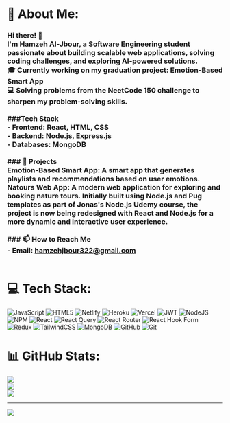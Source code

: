# 💫 About Me:
### Hi there! 👋 <br> I'm Hamzeh Al-Jbour, a Software Engineering student passionate about building scalable web applications, solving coding challenges, and exploring AI-powered solutions. <br> 🎓 Currently working on my graduation project: **Emotion-Based Smart App**  <br> 💻 Solving problems from the NeetCode 150 challenge to sharpen my problem-solving skills.   <br><br>###Tech Stack  <br>- Frontend: React, HTML, CSS  <br>- Backend: Node.js, Express.js  <br>- Databases: MongoDB<br><br>### 🌟 Projects<br>**Emotion-Based Smart App**:  A smart app that generates playlists and recommendations based on user emotions.<br>**Natours Web App**: A modern web application for exploring and booking nature tours. Initially built using Node.js and Pug templates as part of Jonas's Node.js Udemy course, the project is now being redesigned with React and Node.js for a more dynamic and interactive user experience.<br><br>### 📫 How to Reach Me<br>- Email: [hamzehjbour322@gmail.com](mailto:hamzehjbour322@gmail.com)<br><br>


# 💻 Tech Stack:
![JavaScript](https://img.shields.io/badge/javascript-%23323330.svg?style=for-the-badge&logo=javascript&logoColor=%23F7DF1E) ![HTML5](https://img.shields.io/badge/html5-%23E34F26.svg?style=for-the-badge&logo=html5&logoColor=white) ![Netlify](https://img.shields.io/badge/netlify-%23000000.svg?style=for-the-badge&logo=netlify&logoColor=#00C7B7) ![Heroku](https://img.shields.io/badge/heroku-%23430098.svg?style=for-the-badge&logo=heroku&logoColor=white) ![Vercel](https://img.shields.io/badge/vercel-%23000000.svg?style=for-the-badge&logo=vercel&logoColor=white) ![JWT](https://img.shields.io/badge/JWT-black?style=for-the-badge&logo=JSON%20web%20tokens) ![NodeJS](https://img.shields.io/badge/node.js-6DA55F?style=for-the-badge&logo=node.js&logoColor=white) ![NPM](https://img.shields.io/badge/NPM-%23CB3837.svg?style=for-the-badge&logo=npm&logoColor=white) ![React](https://img.shields.io/badge/react-%2320232a.svg?style=for-the-badge&logo=react&logoColor=%2361DAFB) ![React Query](https://img.shields.io/badge/-React%20Query-FF4154?style=for-the-badge&logo=react%20query&logoColor=white) ![React Router](https://img.shields.io/badge/React_Router-CA4245?style=for-the-badge&logo=react-router&logoColor=white) ![React Hook Form](https://img.shields.io/badge/React%20Hook%20Form-%23EC5990.svg?style=for-the-badge&logo=reacthookform&logoColor=white) ![Redux](https://img.shields.io/badge/redux-%23593d88.svg?style=for-the-badge&logo=redux&logoColor=white) ![TailwindCSS](https://img.shields.io/badge/tailwindcss-%2338B2AC.svg?style=for-the-badge&logo=tailwind-css&logoColor=white) ![MongoDB](https://img.shields.io/badge/MongoDB-%234ea94b.svg?style=for-the-badge&logo=mongodb&logoColor=white) ![GitHub](https://img.shields.io/badge/github-%23121011.svg?style=for-the-badge&logo=github&logoColor=white) ![Git](https://img.shields.io/badge/git-%23F05033.svg?style=for-the-badge&logo=git&logoColor=white)
# 📊 GitHub Stats:
![](https://github-readme-stats.vercel.app/api?username=hamzehjbour&theme=dark&hide_border=false&include_all_commits=false&count_private=false)<br/>
![](https://github-readme-streak-stats.herokuapp.com/?user=hamzehjbour&theme=dark&hide_border=false)<br/>
![](https://github-readme-stats.vercel.app/api/top-langs/?username=hamzehjbour&theme=dark&hide_border=false&include_all_commits=false&count_private=false&layout=compact)

---
[![](https://visitcount.itsvg.in/api?id=hamzehjbour&icon=0&color=0)](https://visitcount.itsvg.in)

<!-- Proudly created with GPRM ( https://gprm.itsvg.in ) -->
